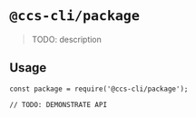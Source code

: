 # `@ccs-cli/package`

> TODO: description

## Usage

```
const package = require('@ccs-cli/package');

// TODO: DEMONSTRATE API
```
